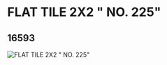# FLAT TILE 2X2 " NO. 225"
## 16593
![FLAT TILE 2X2 " NO. 225"](https://lc-www-live-s.legocdn.com/media/bricks/5/2/6062411.jpg)